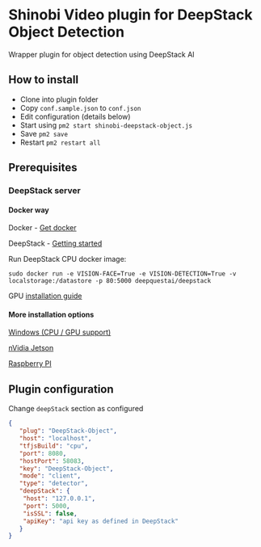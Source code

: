 # Shinobi Video plugin for DeepStack Object Detection
Wrapper plugin for object detection using DeepStack AI

## How to install

- Clone into plugin folder
- Copy `conf.sample.json` to `conf.json`
- Edit configuration (details below)
- Start using `pm2 start shinobi-deepstack-object.js`
- Save `pm2 save`
- Restart `pm2 restart all`

## Prerequisites

### DeepStack server 

#### Docker way
Docker - [Get docker](https://docs.docker.com/get-docker/)

DeepStack - [Getting started](https://docs.deepstack.cc/getting-started/index.html#setting-up-deepstack)

Run DeepStack CPU docker image:
```
sudo docker run -e VISION-FACE=True -e VISION-DETECTION=True -v localstorage:/datastore -p 80:5000 deepquestai/deepstack
```

GPU [installation guide](https://docs.deepstack.cc/using-deepstack-with-nvidia-gpus/#step-1-install-docker)

#### More installation options 
[Windows (CPU / GPU support)](https://docs.deepstack.cc/windows/index.html)

[nVidia Jetson](https://docs.deepstack.cc/nvidia-jetson/index.html#using-deepstack-with-nvidia-jetson)

[Raspberry PI](https://docs.deepstack.cc/raspberry-pi/index.html#using-deepstack-on-raspberry-pi-alpha)

## Plugin configuration
Change `deepStack` section as configured

```json
{
   "plug": "DeepStack-Object",
   "host": "localhost",
   "tfjsBuild": "cpu",
   "port": 8080,
   "hostPort": 58083,
   "key": "DeepStack-Object",
   "mode": "client",
   "type": "detector",
   "deepStack": {
	"host": "127.0.0.1",
	"port": 5000,
	"isSSL": false,
	"apiKey": "api key as defined in DeepStack"
   }
}
```
